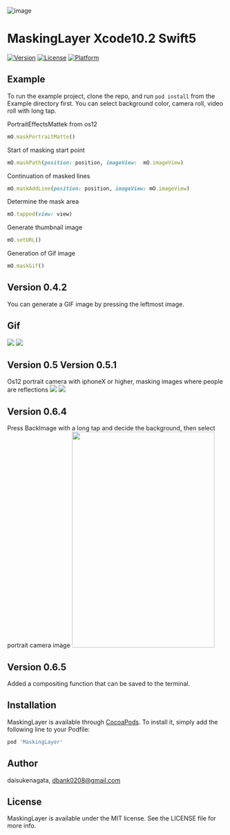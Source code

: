 ![image](https://github.com/daisukenagata/MaskingLayer/blob/master/MaskImage.png?raw=true)

# MaskingLayer Xcode10.2 Swift5
[![Version](https://img.shields.io/cocoapods/v/MaskingLayer.svg?style=flat)](https://cocoapods.org/pods/MaskingLayer)
[![License](https://img.shields.io/cocoapods/l/MaskingLayer.svg?style=flat)](https://cocoapods.org/pods/MaskingLayer)
[![Platform](https://img.shields.io/cocoapods/p/MaskingLayer.svg?style=flat)](https://cocoapods.org/pods/MaskingLayer)

## Example

To run the example project, clone the repo, and run `pod install` from the Example directory first.
You can select background color, camera roll, video roll with long tap.
 
PortraitEffectsMattek from os12
```ruby
mO.maskPortraitMatte()
```

Start of masking start point
```ruby
mO.maskPath(position: position, imageView:  mO.imageView)
```

Continuation of masked lines
```ruby
mO.maskAddLine(position: position, imageView: mO.imageView)
```

Determine the mask area
```ruby
mO.tapped(view: view)
```

Generate thumbnail image
```ruby
mO.setURL()
```

Generation of Gif image
```ruby
mO.maskGif()
```

## Version 0.4.2
You can generate a GIF image by pressing the leftmost image.


## Gif
![](https://github.com/daisukenagata/MaskingLayer/blob/master/gif%20or%20image/MovieImage.gif?raw=true)
![](https://github.com/daisukenagata/MaskingLayer/blob/master/gif%20or%20image/MovieGif.gif?raw=true)



## Version 0.5  Version 0.5.1
Os12 portrait camera with iphoneX or higher, masking images where people are reflections
![](https://github.com/daisukenagata/MaskingLayer/blob/master/gif%20or%20image/MovieMatte.gif?raw=true)
![](https://github.com/daisukenagata/MaskingLayer/blob/master/gif%20or%20image/IMG_0073.TRIM.gif?raw=true)
## Version 0.6.4
Press BackImage with a long tap and decide the background, then select portrait camera image
<img src= "https://github.com/daisukenagata/MaskingLayer/blob/master/gif%20or%20image/5453.jpg?raw=true" width="330" height="500">

## Version 0.6.5
Added a compositing function that can be saved to the terminal.
## Installation

MaskingLayer is available through [CocoaPods](https://cocoapods.org). To install
it, simply add the following line to your Podfile:

```ruby
pod 'MaskingLayer'
```

## Author

daisukenagata, dbank0208@gmail.com

## License

MaskingLayer is available under the MIT license. See the LICENSE file for more info.


